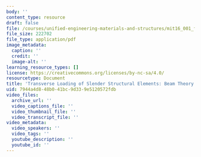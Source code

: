 ```yaml
---
body: ''
content_type: resource
draft: false
file: /courses/unified-engineering-materials-and-structures/mit16_001_f21_lec22lec23lec24.pdf
file_size: 222702
file_type: application/pdf
image_metadata:
  caption: ''
  credit: ''
  image-alt: ''
learning_resource_types: []
license: https://creativecommons.org/licenses/by-nc-sa/4.0/
resourcetype: Document
title: 'Transverse Loading of Slender Structural Elements: Beam Theory'
uid: 7944a4d8-48b0-41bc-9d33-9e5120572fdb
video_files:
  archive_url: ''
  video_captions_file: ''
  video_thumbnail_file: ''
  video_transcript_file: ''
video_metadata:
  video_speakers: ''
  video_tags: ''
  youtube_description: ''
  youtube_id: ''
---
```

